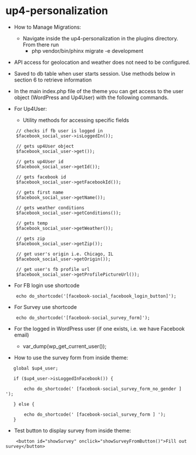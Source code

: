 # up4-personalization

- How to Manage Migrations:
  - Navigate inside the up4-personalization in the plugins directory. From there run
    - php vendor/bin/phinx migrate -e development

- API access for geolocation and weather does not need to be configured.
-   Saved to db table when user starts session. Use methods below in section 6 to retrieve information
- In the main index.php file of the theme you can get access to the user object (WordPress and Up4User) with
the following commands.

- For Up4User:
  - Utility methods for accessing specific fields

```
    // checks if fb user is logged in
    $facebook_social_user->isLoggedIn());

    // gets up4User object
    $facebook_social_user->get());

    // gets up4User id
    $facebook_social_user->getId());

    // gets facebook id
    $facebook_social_user->getFacebookId());

    // gets first name
    $facebook_social_user->getName());

    // gets weather conditions
    $facebook_social_user->getConditions());

    // gets temp
    $facebook_social_user->getWeather());

    // gets zip
    $facebook_social_user->getZip());

    // get user's origin i.e. Chicago, IL
    $facebook_social_user->getOrigin());

    // get user's fb profile url
    $facebook_social_user->getProfilePictureUrl());
```

- For FB login use shortcode

```
    echo do_shortcode('[facebook-social_facebook_login_button]');
```

- For Survey use shortcode

```
    echo do_shortcode('[facebook-social_survey_form]');
```

- For the logged in WordPress user (if one exists, i.e. we have Facebook email)
  - var_dump(wp_get_current_user());
  
  
  
- How to use the survey form from inside theme: 
```
   global $up4_user;

   if ($up4_user->isLoggedInFacebook()) {

       echo do_shortcode(' [facebook-social_survey_form_no_gender ] ');

   } else {

       echo do_shortcode(' [facebook-social_survey_form ] ');
   }

```
- Test button to display survey from inside theme: 
```
    <button id="showSurvey" onclick="showSurveyFromButton()">Fill out survey</button>
```

